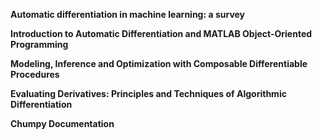  **Automatic differentiation in machine learning: a survey**
 
 **Introduction to Automatic Differentiation and MATLAB Object-Oriented Programming**


**Modeling, Inference and Optimization with Composable Differentiable Procedures**

**Evaluating Derivatives: Principles and Techniques of Algorithmic Differentiation**


**Chumpy Documentation**
